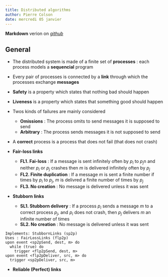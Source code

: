 ```yaml
---
title: Distributed algorithms
author: Pierre Colson
date: mercredi 05 janvier
---
```


**Markdown** verion on
[*github*](https://raw.githubusercontent.com/caillouc/Fiche_EPFL/main/Distributed_algorithms/Distributed_algorithms.md)

## General

* The distributed system is made of a finite set of **processes** : each process
  models a **sequencial** program
* Every pair of processes is connected by a **link** through which the processes
  exchange **messages**
* **Safety** is a property which states that nothing bad should happen
* **Liveness** is a property which states that something good should happen
* Twos kinds of failures are mainly considered
  * **Omissions** : The process omits to send messages it is supposed to send
  * **Arbitrary** : The process sends messages it is not supposed to send
* A **correct** process is a process that does not fail (that does not crash)

* **Fair-loss links**
  * **FL1. Fai-loss** : If a message is sent infinitely often by $p_i$ to $p_j$n
    and neither $p_i$ or $p_j$ crashes then $m$ is delivered infinitely often by
    $p_j$
  * **FL2. Finite duplication** : If a message $m$ is sent a finite number if
    times by $p_i$ to $p_j$, $m$ is delivred a finite number of times by $p_j$
  * **FL3. No creation** : No message is delivered unless it was sent

* **Stubborn links**
  * **SL1. Stubborn delivery** : If a process $p_i$ sends a message $m$ to a
    correct process $p_j$, and $p_i$ does not crash, then $p_j$ delivers $m$ an
    infinite number of times
  * **SL2. No creation** : No message is delivered unless it was sent

```da
Implements: StubbornLinks (sp2p)
Uses : FairLossLinks (flp2p)
upon event <sp2pSend, dest, m> do
  while (true) do
    trigger <flp2pSend, dest, m>
upon event <flp2pDeliver, src, m> do
  trigger <sp2pDeliver, src, m>
```

* **Reliable (Perfect) links**
